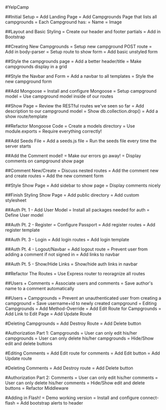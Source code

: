 #YelpCamp

##Initial Setup
    = Add Landing Page
    = Add Campgrounds Page that lists all campgrounds
    = Each Campground has:
        = Name
        = Image
        
##Layout and Basic Styling
    = Create our header and footer partials
    = Add in Bootstrap
    
##Creating New Campgrounds
    = Setup new campground POST route
    = Add in body-parser
    = Setup route to show form
    = Add basic unstyled form

##Style the campgrounds page
    = Add a better header/title
    = Make campgrounds display in a grid

##Style the Navbar and Form
    = Add a navbar to all templates
    = Style the new campground form
    
##Add Mongoose
    = Install and configure Mongoose
    = Setup campground model
    = Use campground model inside of our routes
    
##Show Page
    = Review the RESTful routes we've seen so far
    = Add description to our campground model
    = Show db.collection.drop()
    = Add a show route/template
    
##Refactor Mongoose Code
    = Create a models directory
    = Use module.exports
    = Require everything correctly!
    
##Add Seeds File
    = Add a seeds.js file
    = Run the seeds file every time the server starts
    
##Add the Comment model!
    = Make our errors go away!
    = Display comments on campground show page

##Comment New/Create
    = Discuss nested routes
    = Add the comment new and create routes
    = Add the new comment form
    
##Style Show Page
    = Add sidebar to show page
    = Display comments nicely

##Finish Styling Show Page
    = Add public directory
    = Add custom stylesheet

##Auth Pt. 1 - Add User Model
    = Install all packages needed for auth
    = Define User model

##Auth Pt. 2 - Register
    = Configure Passport
    = Add register routes
    = Add register template

##Auth Pt. 3 - Login
    = Add login routes
    = Add login template

##Auth Pt. 4 - Logout/Navbar
    = Add logout route
    = Prevent user from adding a comment if not signed in
    = Add links to navbar

##Auth Pt. 5 - Show/Hide Links
    = Show/hide auth links in navbar

##Refactor The Routes
    = Use Express router to reoragnize all routes

##Users + Comments
    = Associate users and comments
    = Save author's name to a comment automatically

##Users + Campgrounds
    = Prevent an unauthenticated user from creating a campground
    = Save username+id to newly created campground
    = Editing Campgrounds
    = Add Method-Override
    = Add Edit Route for Campgrounds
    = Add Link to Edit Page
    = Add Update Route

#Deleting Campgrounds
    = Add Destroy Route
    = Add Delete button

#Authorization Part 1: Campgrounds
    = User can only edit his/her campgrounds
    = User can only delete his/her campgrounds
    = Hide/Show edit and delete buttons

#Editing Comments
    = Add Edit route for comments
    = Add Edit button
    = Add Update route

#Deleting Comments
    = Add Destroy route
    = Add Delete button

#Authorization Part 2: Comments
    = User can only edit his/her comments
    = User can only delete his/her comments
    = Hide/Show edit and delete buttons
    = Refactor Middleware

#Adding in Flash!
    = Demo working version
    = Install and configure connect-flash
    = Add bootstrap alerts to header

